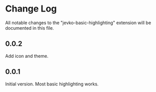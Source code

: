 # Change Log

All notable changes to the "jevko-basic-highlighting" extension will be documented in this file.

<!-- Check [Keep a Changelog](http://keepachangelog.com/) for recommendations on how to structure this file. -->

## 0.0.2

Add icon and theme.

## 0.0.1

Initial version. Most basic highlighting works.